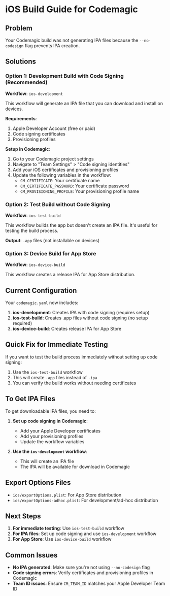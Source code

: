 # iOS Build Guide for Codemagic

## Problem
Your Codemagic build was not generating IPA files because the `--no-codesign` flag prevents IPA creation.

## Solutions

### Option 1: Development Build with Code Signing (Recommended)
**Workflow**: `ios-development`

This workflow will generate an IPA file that you can download and install on devices.

**Requirements**:
1. Apple Developer Account (free or paid)
2. Code signing certificates
3. Provisioning profiles

**Setup in Codemagic**:
1. Go to your Codemagic project settings
2. Navigate to "Team Settings" > "Code signing identities"
3. Add your iOS certificates and provisioning profiles
4. Update the following variables in the workflow:
   - `CM_CERTIFICATE`: Your certificate name
   - `CM_CERTIFICATE_PASSWORD`: Your certificate password
   - `CM_PROVISIONING_PROFILE`: Your provisioning profile name

### Option 2: Test Build without Code Signing
**Workflow**: `ios-test-build`

This workflow builds the app but doesn't create an IPA file. It's useful for testing the build process.

**Output**: `.app` files (not installable on devices)

### Option 3: Device Build for App Store
**Workflow**: `ios-device-build`

This workflow creates a release IPA for App Store distribution.

## Current Configuration

Your `codemagic.yaml` now includes:

1. **ios-development**: Creates IPA with code signing (requires setup)
2. **ios-test-build**: Creates .app files without code signing (no setup required)
3. **ios-device-build**: Creates release IPA for App Store

## Quick Fix for Immediate Testing

If you want to test the build process immediately without setting up code signing:

1. Use the `ios-test-build` workflow
2. This will create `.app` files instead of `.ipa`
3. You can verify the build works without needing certificates

## To Get IPA Files

To get downloadable IPA files, you need to:

1. **Set up code signing in Codemagic**:
   - Add your Apple Developer certificates
   - Add your provisioning profiles
   - Update the workflow variables

2. **Use the `ios-development` workflow**:
   - This will create an IPA file
   - The IPA will be available for download in Codemagic

## Export Options Files

- `ios/exportOptions.plist`: For App Store distribution
- `ios/exportOptions-adhoc.plist`: For development/ad-hoc distribution

## Next Steps

1. **For immediate testing**: Use `ios-test-build` workflow
2. **For IPA files**: Set up code signing and use `ios-development` workflow
3. **For App Store**: Use `ios-device-build` workflow

## Common Issues

- **No IPA generated**: Make sure you're not using `--no-codesign` flag
- **Code signing errors**: Verify certificates and provisioning profiles in Codemagic
- **Team ID issues**: Ensure `CM_TEAM_ID` matches your Apple Developer Team ID
